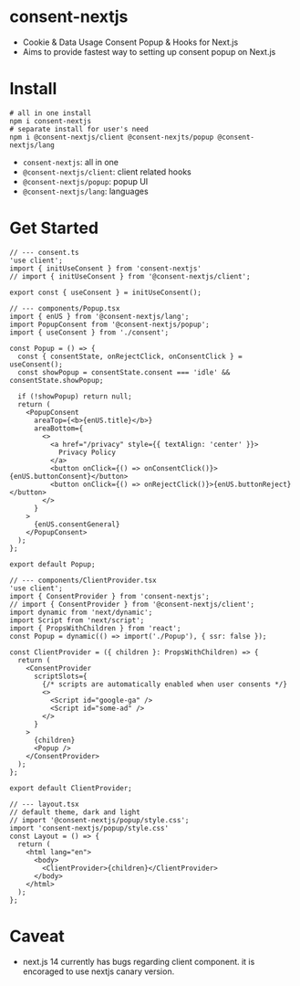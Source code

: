 # consent-nextjs
- Cookie & Data Usage Consent Popup & Hooks for Next.js
- Aims to provide fastest way to setting up consent popup on Next.js

# Install

```
# all in one install
npm i consent-nextjs
# separate install for user's need
npm i @consent-nextjs/client @consent-nexjts/popup @consent-nextjs/lang
```

- `consent-nextjs`: all in one
- `@consent-nextjs/client`: client related hooks
- `@consent-nextjs/popup`: popup UI
- `@consent-nextjs/lang`: languages

# Get Started

```tsx
// --- consent.ts
'use client';
import { initUseConsent } from 'consent-nextjs'
// import { initUseConsent } from '@consent-nextjs/client';

export const { useConsent } = initUseConsent();

// --- components/Popup.tsx
import { enUS } from '@consent-nextjs/lang';
import PopupConsent from '@consent-nextjs/popup';
import { useConsent } from './consent';

const Popup = () => {
  const { consentState, onRejectClick, onConsentClick } = useConsent();
  const showPopup = consentState.consent === 'idle' && consentState.showPopup;

  if (!showPopup) return null;
  return (
    <PopupConsent
      areaTop={<b>{enUS.title}</b>}
      areaBottom={
        <>
          <a href="/privacy" style={{ textAlign: 'center' }}>
            Privacy Policy
          </a>
          <button onClick={() => onConsentClick()}>{enUS.buttonConsent}</button>
          <button onClick={() => onRejectClick()}>{enUS.buttonReject}</button>
        </>
      }
    >
      {enUS.consentGeneral}
    </PopupConsent>
  );
};

export default Popup;

// --- components/ClientProvider.tsx
'use client';
import { ConsentProvider } from 'consent-nextjs';
// import { ConsentProvider } from '@consent-nextjs/client';
import dynamic from 'next/dynamic';
import Script from 'next/script';
import { PropsWithChildren } from 'react';
const Popup = dynamic(() => import('./Popup'), { ssr: false });

const ClientProvider = ({ children }: PropsWithChildren) => {
  return (
    <ConsentProvider
      scriptSlots={
        {/* scripts are automatically enabled when user consents */}
        <>
          <Script id="google-ga" />
          <Script id="some-ad" />
        </>
      }
    >
      {children}
      <Popup />
    </ConsentProvider>
  );
};

export default ClientProvider;

// --- layout.tsx
// default theme, dark and light
// import '@consent-nextjs/popup/style.css';
import 'consent-nextjs/popup/style.css'
const Layout = () => {
  return (
    <html lang="en">
      <body>
        <ClientProvider>{children}</ClientProvider>
      </body>
    </html>
  );
};
```

# Caveat

- next.js 14 currently has bugs regarding client component. it is encoraged to use nextjs canary version.
